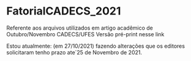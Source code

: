 # FatorialCADECS_2021
Referente aos arquivos utilizados em artigo acadêmico de Outubro/Novembro CADECS/UFES
Versão pré-print nesse link

Estou atualmente: (em 27/10/2021) fazendo alterações que os editores solicitaram tenho prazo ate´25 de Novembro de 2021. 
